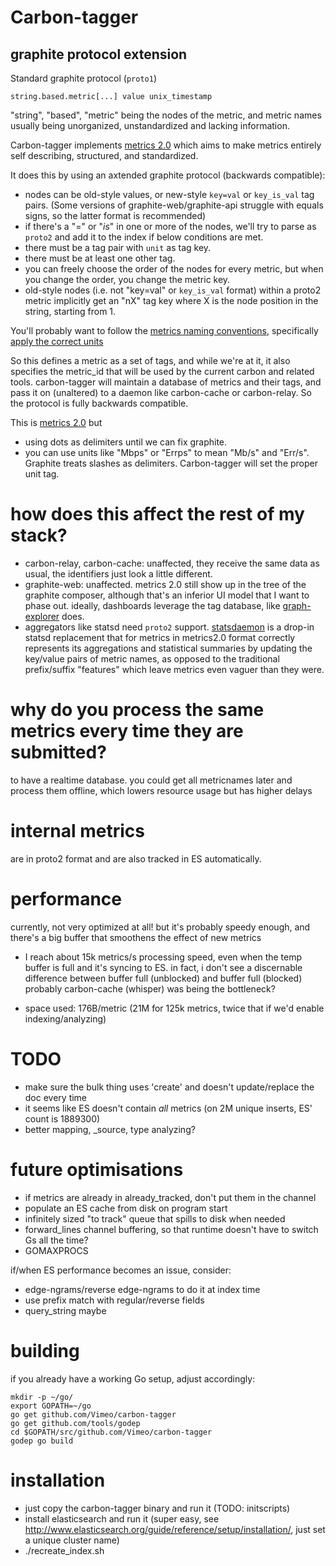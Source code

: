 # Carbon-tagger
## graphite protocol extension
Standard graphite protocol (`proto1`)
```
string.based.metric[...] value unix_timestamp
```
"string", "based", "metric" being the nodes of the metric, and metric names usually being unorganized, unstandardized and lacking information.

Carbon-tagger implements [metrics 2.0](http://dieter.plaetinck.be/metrics_2_a_proposal.html) which aims to make metrics entirely self describing, structured, and standardized.

It does this by using an axtended graphite protocol (backwards compatible):

* nodes can be old-style values, or new-style `key=val` or `key_is_val` tag pairs.  (Some versions of graphite-web/graphite-api struggle with equals signs, so the latter format is recommended)
* if there's a "=" or "_is_" in one or more of the nodes, we'll try to parse as `proto2` and add it to the index if below conditions are met.
* there must be a tag pair with `unit` as tag key.
* there must be at least one other tag.
* you can freely choose the order of the nodes for every metric, but when you change the order, you change the metric key.
* old-style nodes (i.e. not "key=val" or `key_is_val` format) within a proto2 metric implicitly get an "nX" tag key where X is the node position in the string, starting from 1.

You'll probably want to follow the [metrics naming conventions](https://github.com/vimeo/graph-explorer/wiki/Consistent-tag-keys-and-values),
specifically [apply the correct units](https://github.com/vimeo/graph-explorer/wiki/Units-%26-Prefixes)

So this defines a metric as a set of tags, and while we're at it, it also
specifies the metric_id that will be used by the current carbon and related tools.
carbon-tagger will maintain a database of metrics and their tags, and pass it on (unaltered) to a daemon
like carbon-cache or carbon-relay. So the protocol is fully backwards compatible.

This is [metrics 2.0](http://dieter.plaetinck.be/metrics_2_a_proposal.html) but
* using dots as delimiters until we can fix graphite.
* you can use units like "Mbps" or "Errps" to mean "Mb/s" and "Err/s".  Graphite treats slashes as delimiters. Carbon-tagger will set the 
  proper unit tag.



# how does this affect the rest of my stack?

* carbon-relay, carbon-cache: unaffected, they receive the same data as usual, the identifiers just look a little different.
* graphite-web: unaffected. metrics 2.0 still show up in the tree of the graphite composer, although that's an inferior UI model that I want to phase out.
ideally, dashboards leverage the tag database, like [graph-explorer](http://vimeo.github.io/graph-explorer) does.
* aggregators like statsd need `proto2` support.  [statsdaemon](https://github.com/vimeo/statsdaemon) is a drop-in statsd replacement
that for metrics in metrics2.0 format correctly represents its aggregations and statistical summaries by updating the key/value pairs of metric names, as opposed to the traditional prefix/suffix "features" which leave metrics even vaguer than they were.


# why do you process the same metrics every time they are submitted?

to have a realtime database. you could get all metricnames later and process them offline, which lowers resource usage but has higher delays

# internal metrics

are in proto2 format and are also tracked in ES automatically.

# performance

currently, not very optimized at all! but it's probably speedy enough,
and there's a big buffer that smoothens the effect of new metrics

* I reach about 15k metrics/s processing speed, even when the temp buffer is full and it's syncing to ES.
in fact, i don't see a discernable difference between buffer full (unblocked) and buffer full (blocked)
probably carbon-cache (whisper) was being the bottleneck?

* space used: 176B/metric (21M for 125k metrics, twice that if we'd enable indexing/analyzing)

# TODO
* make sure the bulk thing uses 'create' and doesn't update/replace the doc every time
* it seems like ES doesn't contain _all_ metrics (on 2M unique inserts, ES' count is 1889300)
* better mapping, _source, type analyzing?

# future optimisations

* if metrics are already in already_tracked, don't put them in the channel
* populate an ES cache from disk on program start
* infinitely sized "to track" queue that spills to disk when needed
* forward_lines channel buffering, so that runtime doesn't have to switch Gs all the time?
* GOMAXPROCS

if/when ES performance becomes an issue, consider:
* edge-ngrams/reverse edge-ngrams to do it at index time
* use prefix match with regular/reverse fields
* query_string maybe

# building

if you already have a working Go setup, adjust accordingly:

```
mkdir -p ~/go/
export GOPATH=~/go
go get github.com/Vimeo/carbon-tagger
go get github.com/tools/godep
cd $GOPATH/src/github.com/Vimeo/carbon-tagger
godep go build
```
# installation

* just copy the carbon-tagger binary and run it (TODO: initscripts)
* install elasticsearch and run it (super easy, see http://www.elasticsearch.org/guide/reference/setup/installation/, just set a unique cluster name)
* ./recreate_index.sh



